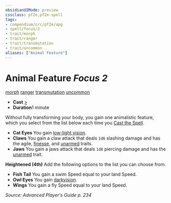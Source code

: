 ```yaml
---
obsidianUIMode: preview
cssclass: pf2e,pf2e-spell
tags:
- compendium/src/pf2e/apg
- spell/focus/2
- trait/morph
- trait/ranger
- trait/transmutation
- trait/uncommon
aliases: ["Animal Feature"]
---
```

# Animal Feature *Focus 2*   
[morph](../../Rules/traits/morph.md)  [ranger](../../Rules/traits/ranger.md)  [transmutation](../../Rules/traits/transmutation.md)  [uncommon](../../Rules/traits/uncommon.md)  

- **Cast** [>](../../Rules/core-rulebook/chapter-9-playing-the-game.md#Actions "Single Action") 
- **Duration**1 minute

Without fully transforming your body, you gain one animalistic feature, which you select from the list below each time you [Cast the Spell](../../Rules/actions/cast-a-spell.md).

- **Cat Eyes** You gain [low-light vision](../../Rules/abilities/low-light-vision.md).
- **Claws** You gain a claw attack that deals `1d6` slashing damage and has the agile, [finesse](../../Rules/traits/finesse.md), and [unarmed](../../Rules/traits/unarmed.md) traits.
- **Jaws** You gain a jaws attack that deals `1d8` piercing damage and has the [unarmed](../../Rules/traits/unarmed.md) trait.

**Heightened (4th)** Add the following options to the list you can choose from.

- **Fish Tail** You gain a swim Speed equal to your land Speed.
- **Owl Eyes** You gain [darkvision](../../Rules/abilities/darkvision.md).
- **Wings** You gain a fly Speed equal to your land Speed.

*Source: Advanced Player's Guide p. 234*